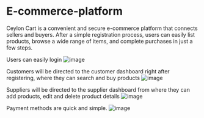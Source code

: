 # E-commerce-platform
Ceylon Cart is a convenient and secure e-commerce platform that connects sellers and buyers. After a simple registration process, users can easily list products, browse a wide range of items, and complete purchases in just a few steps.

Users can easily login
![image](https://github.com/user-attachments/assets/af5a5c5b-3cd3-473e-8e9c-9396010c5e4c)

Customers will be directed to the customer dashboard right after registering, where they can search and buy products
![image](https://github.com/user-attachments/assets/bc11c8ae-8f87-4b87-a782-f683f57311ba)

Suppliers will be directed to the supplier dashboard from where they can add products, edit and delete product details
![image](https://github.com/user-attachments/assets/fcaf783a-2b33-4948-9c1a-80777162fa00)

Payment methods are quick and simple. 
![image](https://github.com/user-attachments/assets/764a8827-db8c-45d6-bfa2-20f0ea687111)
